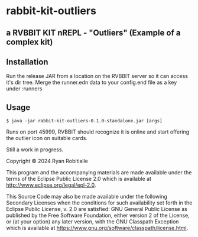 # rabbit-kit-outliers

## a RVBBIT KIT nREPL - "Outliers" (Example of a complex kit)

## Installation

Run the release JAR from a location on the RVBBIT server so it can access it's dir tree.
Merge the runner.edn data to your config.end file as a key under :runners

## Usage

    $ java -jar rabbit-kit-outliers-0.1.0-standalone.jar [args]

Runs on port 45999, RVBBIT should recognize it is online and start offering the outlier icon on suitable cards.

Still a work in progress.

Copyright © 2024 Ryan Robitialle

This program and the accompanying materials are made available under the
terms of the Eclipse Public License 2.0 which is available at
http://www.eclipse.org/legal/epl-2.0.

This Source Code may also be made available under the following Secondary
Licenses when the conditions for such availability set forth in the Eclipse
Public License, v. 2.0 are satisfied: GNU General Public License as published by
the Free Software Foundation, either version 2 of the License, or (at your
option) any later version, with the GNU Classpath Exception which is available
at https://www.gnu.org/software/classpath/license.html.
